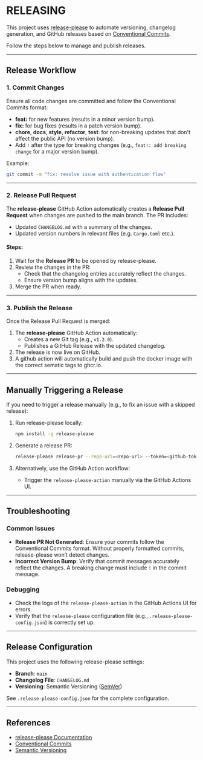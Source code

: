 # RELEASING

This project uses [release-please](https://github.com/googleapis/release-please)
to automate versioning, changelog generation, and GitHub releases based on
[Conventional Commits](https://www.conventionalcommits.org/).

Follow the steps below to manage and publish releases.

---

## **Release Workflow**

### 1. Commit Changes
Ensure all code changes are committed and follow the Conventional Commits format:

- **feat:** for new features (results in a minor version bump).
- **fix:** for bug fixes (results in a patch version bump).
- **chore**, **docs**, **style**, **refactor**, **test**: for non-breaking updates that don't affect the public API (no version bump).
- Add `!` after the type for breaking changes (e.g., `feat!: add breaking change` for a major version bump).

Example:
```bash
git commit -m "fix: resolve issue with authentication flow"
```

---

### 2. Release Pull Request
The **release-please** GitHub Action automatically creates a
**Release Pull Request** when changes are pushed to the main branch. The PR
includes:

- Updated `CHANGELOG.md` with a summary of the changes.
- Updated version numbers in relevant files (e.g. `Cargo.toml` etc.).

#### Steps:
1. Wait for the **Release PR** to be opened by release-please.
2. Review the changes in the PR:
   - Check that the changelog entries accurately reflect the changes.
   - Ensure version bump aligns with the updates.
3. Merge the PR when ready.

---

### 3. Publish the Release
Once the Release Pull Request is merged:

1. The **release-please** GitHub Action automatically:
   - Creates a new Git tag (e.g., `v1.2.0`).
   - Publishes a GitHub Release with the updated changelog.
2. The release is now live on GitHub.
3. A github action will automatically build and push the docker image with the
correct sematic tags to ghcr.io.

---

## **Manually Triggering a Release**
If you need to trigger a release manually (e.g., to fix an issue with a skipped
release):

1. Run release-please locally:
   ```bash
   npm install -g release-please
   ```

2. Generate a release PR:
   ```bash
   release-please release-pr --repo-url=<repo-url> --token=<github-token>
   ```

3. Alternatively, use the GitHub Action workflow:
   - Trigger the `release-please-action` manually via the GitHub Actions UI.

---

## **Troubleshooting**

### Common Issues
- **Release PR Not Generated**: Ensure your commits follow the Conventional Commits format. Without properly formatted commits, release-please won’t detect changes.
- **Incorrect Version Bump**: Verify that commit messages accurately reflect the changes. A breaking change must include `!` in the commit message.

### Debugging
- Check the logs of the `release-please-action` in the GitHub Actions UI for errors.
- Verify that the `release-please` configuration file (e.g., `.release-please-config.json`) is correctly set up.

---

## **Release Configuration**
This project uses the following release-please settings:

- **Branch**: `main`
- **Changelog File**: `CHANGELOG.md`
- **Versioning**: Semantic Versioning ([SemVer](https://semver.org/))

See `.release-please-config.json` for the complete configuration.

---

## **References**
- [release-please Documentation](https://github.com/googleapis/release-please)
- [Conventional Commits](https://www.conventionalcommits.org/)
- [Semantic Versioning](https://semver.org/)
